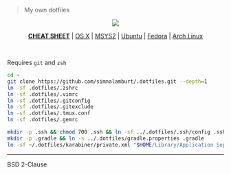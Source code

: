 > My own dotfiles

<p align=center>
  <a href="https://github.com/simnalamburt">
    <img src="https://raw.githubusercontent.com/simnalamburt/.dotfiles/resources/logo.png">
  </a>
</p>

<p align=center>
  <b><a href="docs/cheatsheet.md">CHEAT SHEET</a></b> |
  <a href="docs/os-x.md">OS X</a> |
  <a href="docs/msys2.md">MSYS2</a> |
  <a href="docs/ubuntu.md">Ubuntu</a> |
  <a href="docs/fedora.md">Fedora</a> |
  <a href="docs/arch.md">Arch Linux</a>
</p>

<br>

Requires `git` and `zsh`

```bash
cd ~
git clone https://github.com/simnalamburt/.dotfiles.git --depth=1
ln -sf .dotfiles/.zshrc
ln -sf .dotfiles/.vimrc
ln -sf .dotfiles/.gitconfig
ln -sf .dotfiles/.gitexclude
ln -sf .dotfiles/.tmux.conf
ln -sf .dotfiles/.gemrc

mkdir -p .ssh && chmod 700 .ssh && ln -sf ../.dotfiles/.ssh/config .ssh
mkdir -p .gradle && ln -s ../.dotfiles/gradle.properties .gradle
ln -sf ~/.dotfiles/karabiner/private.xml "$HOME/Library/Application Support/Karabiner"
```

--------

BSD 2-Clause
